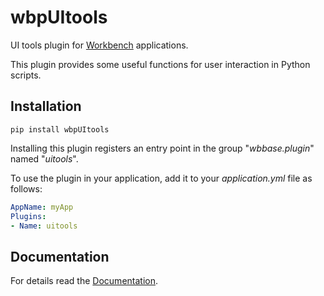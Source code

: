 # wbpUItools

UI tools plugin for [Workbench](https://pypi.org/project/wbBase/) applications.

This plugin provides some useful functions for user interaction
in Python scripts.

## Installation

```shell
pip install wbpUItools
```

Installing this plugin registers an entry point 
in the group "*wbbase.plugin*" named "*uitools*".

To use the plugin in your application, 
add it to your *application.yml* file as follows:
```yaml
AppName: myApp
Plugins:
- Name: uitools
```

## Documentation

For details read the [Documentation](https://workbench2.gitlab.io/workbench-plugins/wbpUItools).